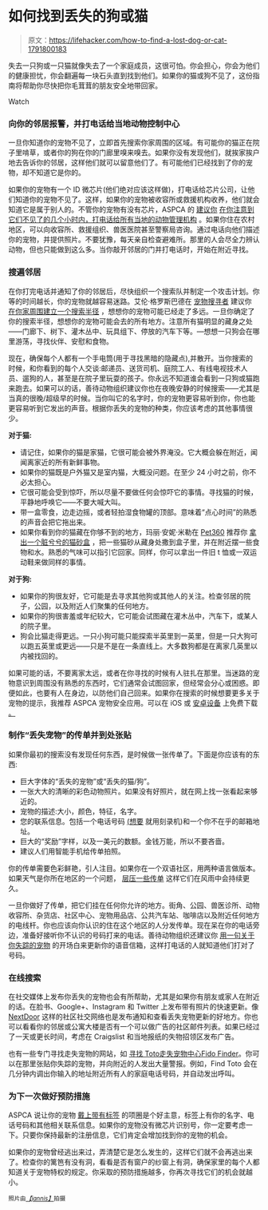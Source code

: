 # 如何找到丢失的狗或猫

> 原文：<https://lifehacker.com/how-to-find-a-lost-dog-or-cat-1791800183>

失去一只狗或一只猫就像失去了一个家庭成员，这很可怕。你会担心，你会为他们的健康担忧，你会翻遍每一块石头直到找到他们。如果你的猫或狗不见了，这份指南将帮助你尽快把你毛茸茸的朋友安全地带回家。

Watch

### 向你的邻居报警，并打电话给当地动物控制中心

一旦你知道你的宠物不见了，立即首先搜索你家周围的区域。有可能你的猫正在院子里啃草，或者你的狗在你的门廊里嗅来嗅去。如果你没有发现他们，就挨家挨户地去告诉你的邻居，这样他们就可以留意他们了。有可能他们已经找到了你的宠物，却不知道它是你的。

如果你的宠物有一个 ID 微芯片(他们绝对应该这样做)，打电话给芯片公司，让他们知道你的宠物不见了。这样，如果你的宠物被收容所或救援机构收养，他们就会知道它是属于别人的。不管你的宠物有没有芯片，ASPCA 的 [建议你](https://www.aspca.org/) [在你注意到它们不见了的几个小时内，打电话给所有当地的动物管理机构](http://www.aspca.org/pet-care/general-pet-care/finding-lost-pet) 。如果你住在农村地区，可以向收容所、救援组织、兽医医院甚至警察局咨询。通过电话向他们描述你的宠物，并提供照片。不要犹豫，每天亲自检查避难所。那里的人会尽全力辨认动物，但也只能做到这么多。当你敲开邻居的门并打电话时，开始在附近寻找。

### **搜遍邻居**

在你打完电话并通知了你的邻居后，尽快组织一个搜索队并制定一个攻击计划。你等的时间越长，你的宠物就越容易迷路。艾伦·格罗斯巴德在 [宠物搜寻者](https://www.petfinder.com/) 建议你 [在你家周围建立一个搜索半径](https://www.petfinder.com/dogs/lost-and-found-dogs/find-lost-dog/) ，想想你的宠物可能已经走了多远。一旦你确定了你的搜索半径，想想你的宠物可能会去的所有地方。注意所有猫明显的藏身之处——门廊下、树下、灌木丛中、玩具组下、停放的汽车下等。—想想一只狗会在哪里游荡，寻找伙伴、安慰和食物。

现在，确保每个人都有一个手电筒(用于寻找黑暗的隐藏点),并散开。当你搜索的时候，和你看到的每个人交谈:邮递员、送货司机、庭院工人、有线电视技术人员、遛狗的人，甚至是在院子里玩耍的孩子。你永远不知道谁会看到一只狗或猫跑来跑去。如果可以的话，善待动物组织建议你也在夜晚安静的时候搜索——尤其是当真的很晚/超级早的时候。当你叫它的名字时，你的宠物更容易听到你，你也能更容易听到它发出的声音。根据你丢失的宠物的种类，你应该考虑的其他事情很少。

**对于猫:**

*   请记住，如果你的猫是家猫，它很可能会被外界淹没。它大概会躲在附近，闻闻离家近的所有新鲜事物。
*   如果你的猫既是户外猫又是室内猫，大概没问题。在至少 24 小时之前，你不必太担心。
*   它很可能会受到惊吓，所以尽量不要做任何会惊吓它的事情。寻找猫的时候，平静地呼唤它——不要大喊大叫。
*   带一盒零食，边走边摇，或者轻拍湿食物罐的顶部。意味着“点心时间”的熟悉的声音会把它拖出来。
*   如果你看到你的猫藏在你够不到的地方，玛丽·安妮·米勒在 [Pet360](https://www.pet360.com/) 推荐你 [拿出一个脏兮兮的猫砂盒](http://www.petmd.com/cat/care/guide-finding-lost-cat) ，把一些猫砂从藏身处撒到盒子里，并在附近摆一些食物和水。熟悉的气味可以指引它回家。同样，你可以拿出一件旧 t 恤或一双运动鞋来做同样的事情。

**对于狗:**

*   如果你的狗很友好，它可能是去寻求其他狗或其他人的关注。检查邻居的院子，公园，以及附近人们聚集的任何地方。
*   如果你的狗很害羞或年纪较大，它可能会试图藏在灌木丛中，汽车下，或某人的院子里。
*   狗会比猫走得更远。一只小狗可能只能探索半英里到一英里，但是一只大狗可以跑五英里或更远——只是不是在一条直线上。大多数狗都是在离家几英里以内被找回的。

如果可能的话，不要离家太远，或者在你寻找的时候有人驻扎在那里。当迷路的宠物意识到周围没有熟悉的东西时，它们通常会试图回家，但经常会分心或困惑。即便如此，也要有人在身边，以防他们自己回来。如果你在搜索的时候想要更多关于宠物的提示，我推荐 ASPCA 宠物安全应用。可以在 iOS 或 [安卓设备](https://play.google.com/store/apps/details?id=com.cube.aspca.pfa&hl=en) 上免费下载 [。](https://itunes.apple.com/us/app/aspca-pet-safety-app-for-lost/id726419470?mt=8)

### **制作“丢失宠物”的传单并到处张贴**

如果你最初的搜索没有发现任何东西，是时候做一张传单了。下面是你应该有的东西:

*   巨大字体的“丢失的宠物”或“丢失的猫/狗”。
*   一张大大的清晰的彩色动物照片。如果没有好照片，就在网上找一张看起来够近的。
*   宠物的描述:大小，颜色，特征，名字。
*   您的联系信息。包括一个电话号码 [(想要](http://lifehacker.com/five-useful-things-you-can-do-with-a-burner-phone-numbe-1787635006) 就用刻录机)和一个你不在乎的邮箱地址。
*   巨大的“奖励”字样，以及一美元的数额。金钱万能，所以不要吝啬。
*   建议人们用智能手机给传单拍照。

你的传单需要色彩鲜艳，引人注目。如果你在一个双语社区，用两种语言做版本。如果天气是你所在地区的一个问题， [层压一些传单](https://lifehacker.com/laminate-lost-pet-flyers-to-make-them-last-longer-1791258246) 这样它们在风雨中会持续更久。

一旦你做好了传单，把它们挂在任何你允许的地方。街角、公园、兽医诊所、动物收容所、杂货店、社区中心、宠物用品店、公共汽车站、咖啡店以及附近任何地方的电线杆。你也应该向你认识的住在这个地区的人分发传单。现在呆在你的电话旁边，准备好接听你不认识的号码打来的电话。善待动物组织还建议你 [用一句关于你失踪的宠物](http://www.peta.org/living/companion-animals/how-to-find-missing-lost-cat-dog/) 的开场白来更新你的语音信箱，这样打电话的人就知道他们打对了号码。

### **在线搜索**

在社交媒体上发布你丢失的宠物也会有所帮助，尤其是如果你有朋友或家人在附近的话。在脸书、Google+、Instagram 和 Twitter 上发布带有照片的快速更新。像 [NextDoor](https://nextdoor.com/) 这样的社区社交网络也是发布通知和查看丢失宠物更新的好地方。你也可以看看你的邻居或公寓大楼是否有一个可以做广告的社区邮件列表。如果已经过了一天或更长时间，考虑在 Craigslist 和当地报纸的失物招领区发布广告。

也有一些专门寻找走失宠物的网站，如 [寻找 Toto](https://www.findtoto.com/)[走失宠物中心](http://www.thecenterforlostpets.com/)[Fido Finder](https://www.fidofinder.com/)。你可以在那里张贴你失踪的宠物，并向附近的人发出大量警报。例如，Find Toto 会在几分钟内调出你输入的地址附近所有人的家庭电话号码，并自动发出呼叫。

### **为下一次做好预防措施**

ASPCA 说让你的宠物 [戴上带有标签](http://www.aspca.org/pet-care/general-pet-care/finding-lost-pet) 的项圈是个好主意，标签上有你的名字、电话号码和其他相关联系信息。如果你的宠物没有微芯片识别号，你一定要考虑一下。只要你保持最新的注册信息，它们肯定会增加找到你的宠物的机会。

如果你的宠物曾经逃出来过，弄清楚它是怎么发生的，这样它们就不会再逃出来了。检查你的篱笆有没有洞，看看是否有窗户的纱窗上有洞，确保家里的每个人都知道关于宠物特权的规定。你采取的预防措施越多，你再次寻找它们的机会就越小。

<small>照片由</small>[*<small>【jannis】</small>*](https://www.flickr.com/photos/52336371@N07/14743990177/)<small>拍摄</small>

<small></small>